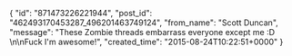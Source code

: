  {
   "id": "871473226221944",
   "post_id": "462493170453287_496201463749124",
   "from_name": "Scott Duncan",
   "message": "These Zombie threads embarrass everyone except me :D \n\nFuck I'm awesome!",
   "created_time": "2015-08-24T10:22:51+0000"
 }
